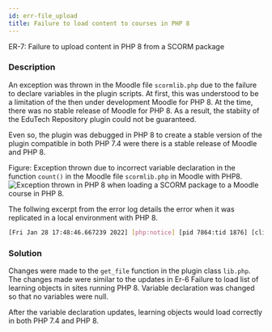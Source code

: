 ```yaml
---
id: err-file_upload
title: Failure to load content to courses in PHP 8 
---
```

ER-7: Failure to upload content in PHP 8 from a SCORM package

### Description
An exception was thrown in the Moodle file ``scormlib.php`` due to the failure to declare variables in the plugin scripts. At first, this was understood to be a limitation of the then under development Moodle for PHP 8. At the time, there was no stable release of Moodle for PHP 8. As a result, the stabiity of the EduTech Repository plugin  could not be guaranteed.

Even so, the plugin was debugged in PHP 8 to create a stable version of the plugin compatible in both PHP 7.4 were there is a stable release of Moodle and PHP 8.


Figure:  Exception thrown due to incorrect variable declaration in the function ``count()`` in the Moodle file ``scormlib.php`` in Moodle with PHP8.
![Exception thrown in PHP 8 when loading a SCORM package to a Moodle course in PHP 8.](/img/issues/errors/er-6-upload.png)

The follwing excerpt from the error log details the error when it was replicated in a local environment with PHP 8.

```bash
[Fri Jan 28 17:48:46.667239 2022] [php:notice] [pid 7864:tid 1876] [client ::1:64803] Default exception handler: Exception - count(): Argument 1 ($value) must be of type Countable|array, null given Debug: \r\nError code: generalexceptionmessage\n* line 571 of \\mod\\scorm\\datamodels\\scormlib.php: TypeError thrown\n* line 300 of \\mod\\scorm\\locallib.php: call to scorm_parse_scorm()\n* line 171 of \\mod\\scorm\\lib.php: call to scorm_parse()\n* line 128 of \\course\\modlib.php: call to scorm_add_instance()\n* line 168 of \\course\\modedit.php: call to add_moduleinfo()\n, referer: http://localhost/moodle/course/modedit.php?add=scorm&type=&course=1&section=1&return=0&sr=0
```

### Solution
Changes were made to the ``get_file`` function in the plugin class ``lib.php``. The changes made were similar to the updates in Er-6 Failure to load list of learning objects in sites running PHP 8. Variable declaration was changed so that no variables were null.

After the variable declaration updates, learning objects would load correctly in both PHP 7.4 and PHP 8.